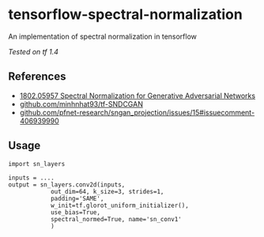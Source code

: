 # tensorflow-spectral-normalization
An implementation of spectral normalization in tensorflow

_Tested on tf 1.4_

## References
* [1802.05957 Spectral Normalization for Generative Adversarial Networks
](https://arxiv.org/abs/1802.05957)
* [github.com/minhnhat93/tf-SNDCGAN](https://github.com/minhnhat93/tf-SNDCGAN)
* [github.com/pfnet-research/sngan_projection/issues/15#issuecomment-406939990](https://github.com/pfnet-research/sngan_projection/issues/15#issuecomment-406939990)

## Usage
```
import sn_layers

inputs = ....
output = sn_layers.conv2d(inputs, 
            out_dim=64, k_size=3, strides=1,
            padding='SAME',
            w_init=tf.glorot_uniform_initializer(),
            use_bias=True, 
            spectral_normed=True, name='sn_conv1'
            )
```
